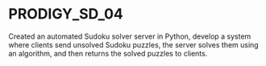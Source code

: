 # PRODIGY_SD_04
Created an automated Sudoku solver server in Python, develop a system where clients send unsolved Sudoku puzzles, the server solves them using an algorithm, and then returns the solved puzzles to clients. 
